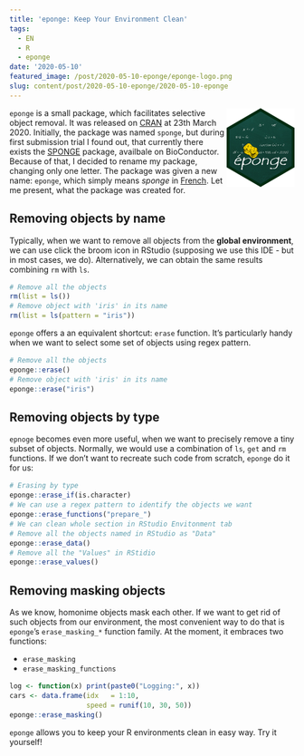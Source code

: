 ```yaml
---
title: 'eponge: Keep Your Environment Clean'
tags:
  - EN
  - R
  - eponge
date: '2020-05-10'
featured_image: /post/2020-05-10-eponge/eponge-logo.png
slug: content/post/2020-05-10-eponge/2020-05-10-eponge
---
```


<a href="https://krzjoa.github.io/matricks"><img src='https://raw.githubusercontent.com/krzjoa/eponge/master/man/figures/logo.png' align="right" height="139" style="height:139px;" /></a>
`eponge` is a small package, which facilitates selective object removal.
It was released on
[CRAN](https://cran.r-project.org/web/packages/eponge/index.html) at
23th March 2020. Initially, the package was named `sponge`, but during
first submission trial I found out, that currently there exists the
[SPONGE](https://www.bioconductor.org/packages/release/bioc/html/SPONGE.html)
package, availbale on BioConductor. Because of that, I decided to rename
my package, changing only one letter. The package was given a new name:
`eponge`, which simply means *sponge* in
[French](https://en.wiktionary.org/wiki/%C3%A9ponge). Let me present,
what the package was created for.

## Removing objects by name

Typically, when we want to remove all objects from the **global
environment**, we can use click the broom icon in RStudio (supposing we
use this IDE - but in most cases, we do). Alternatively, we can obtain
the same results combining `rm` with `ls`.

``` r
# Remove all the objects
rm(list = ls())
# Remove object with 'iris' in its name
rm(list = ls(pattern = "iris"))
```

`eponge` offers a an equivalent shortcut: `erase` function. It’s
particularly handy when we want to select some set of objects using
regex pattern.

``` r
# Remove all the objects
eponge::erase() 
# Remove object with 'iris' in its name
eponge::erase("iris")
```

## Removing objects by type

`epnoge` becomes even more useful, when we want to precisely remove a
tiny subset of objects. Normally, we would use a combination of `ls`,
`get` and `rm` functions. If we don’t want to recreate such code from
scratch, `eponge` do it for us:

``` r
# Erasing by type
eponge::erase_if(is.character)
# We can use a regex pattern to identify the objects we want
eponge::erase_functions("prepare_")
# We can clean whole section in RStudio Envitonment tab
# Remove all the objects named in RStudio as "Data"
eponge::erase_data()
# Remove all the "Values" in RStidio
eponge::erase_values()
```

## Removing masking objects

As we know, homonime objects mask each other. If we want to get rid of
such objects from our environment, the most convenient way to do that is
`eponge`’s `erase_masking_*` function family. At the moment, it embraces
two functions:

-   `erase_masking`
-   `erase_masking_functions`

``` r
log <- function(x) print(paste0("Logging:", x))
cars <- data.frame(idx   = 1:10,
                   speed = runif(10, 30, 50))
eponge::erase_masking()
```

`eponge` allows you to keep your R environments clean in easy way. Try
it yourself!
